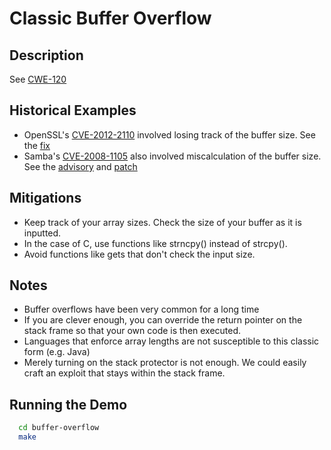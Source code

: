 Classic Buffer Overflow
=======================

Description
-----------

See [CWE-120](http://cwe.mitre.org/data/definitions/120.html)

Historical Examples
-------------------
* OpenSSL's [CVE-2012-2110](http://cve.mitre.org/cgi-bin/cvename.cgi?name=CVE-2012-2110) involved losing track of the buffer size. See the [fix](http://cvs.openssl.org/chngview?cn=22431)
* Samba's [CVE-2008-1105](http://cve.mitre.org/cgi-bin/cvename.cgi?name=CVE-2008-1105) also involved miscalculation of the buffer size. See the [advisory](http://www.samba.org/samba/security/CVE-2008-1105.html) and [patch](https://bugzilla.redhat.com/attachment.cgi?id=305636&action=diff)

Mitigations
-----------
* Keep track of your array sizes. Check the size of your buffer as it is inputted. 
* In the case of C, use functions like strncpy() instead of strcpy().
* Avoid functions like gets that don't check the input size. 
 
Notes
-----

* Buffer overflows have been very common for a long time
* If you are clever enough, you can override the return pointer on the stack frame so that your own code is then executed. 
* Languages that enforce array lengths are not susceptible to this classic form (e.g. Java)
* Merely turning on the stack protector is not enough. We could easily craft an exploit that stays within the stack frame.

 

Running the Demo
----------------
```sh
  cd buffer-overflow
  make
```

